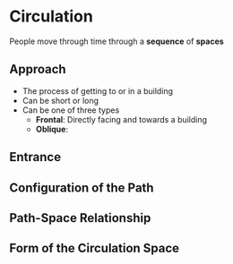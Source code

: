 # Circulation

People move through time through a **sequence** of **spaces**

## Approach

- The process of getting to or in a building
- Can be short or long
- Can be one of three types
	- **Frontal**: Directly facing and towards a building
	- **Oblique**: 


## Entrance

## Configuration of the Path

## Path-Space Relationship

## Form of the Circulation Space

